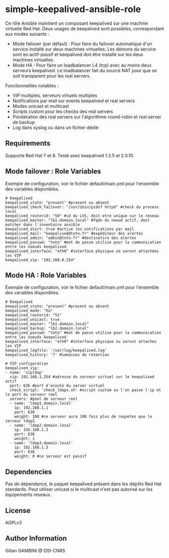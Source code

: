simple-keepalived-ansible-role
==============================

Ce rôle Anisble maintient un composant keepalived sur une machine virtuelle Red Hat. Deux usages de keepalived sont possibles, correspondant aux modes suivants :
- Mode failover (par défaut) : Pour faire du failover automatique d'un service installé sur deux machines virtuelles. Les démons du service sont en actif-passif et keepalived doit être installé sur les deux machines virtuelles.
- Mode HA : Pour faire un loadbalancer L4 (tcp) avec au moins deux serveurs keepalived. Le loadbalancer fait du source NAT pour que se soit transparent pour les real servers.

Fonctionnalités notables :
- VIP multiples, serveurs virtuels multiples
- Notifications par mail sur events keepalived et real servers
- Modes unicast et multicast
- Scripts custom pour les checks des real servers
- Pondération des real servers sur l'algorithme round-robin et real server de backup
- Log dans syslog ou dans un fichier dédié

Requirements
------------

Supporte Red Hat 7 et 8. Testé avec keepalived 1.3.5 et 2.0.10.

Mode failover : Role Variables
--------------

Exemple de configuration, voir le fichier default/main.yml pour l'ensemble des variables disponibles.
```
# Keepalived
keepalived_state: "present" #present ou absent
keepalived_check_failover: "/usr/sbin/pidof httpd" #check du process local
keepalived_routerid: "50" #id du LVS, doit etre unique sur le reseau
keepalived_master: "lb1.domain.local" #fqdn du noeud actif, doit matcher dans l'inventaire ansible
keepalived_alert: true #active les notifications par mail
keepalived_mail: "keepalived@toto.fr" #expéditeur des alertes
keepalived_admin: "admin@toto.fr" #destinatire des alertes
keepalived_passwd: "toto" #mot de passe utilise pour la communication entre les noeuds keepalived
keepalived_interface: "eth0" #interface physique où seront attachées les VIP
keepalived_vip: "192.168.0.254"
```

Mode HA : Role Variables
--------------

Exemple de configuration, voir le fichier default/main.yml pour l'ensemble des variables disponibles.
```
# Keepalived
keepalived_state: "present" #present ou absent
keepalived_mode: "ha"
keepalived_routerid: "51"
keepalived_unicast: true
keepalived_master: "lb1.domain.local"
keepalived_backup: "lb2.domain.local"
keepalived_passwd: "toto" #mot de passe utilise pour la communication entre les noeuds keepalived
keepalived_interface: "eth0" #interface physique ou seront attaches les VIP
keepalived_logfile: '/var/log/keepalived.log'
keepalived_history: '7' #semaines de retention

# VIP configuration
keepalived_vip:
- name: 'vipldap'
  vip: 192.168.1.254 #adresse du serveur virtuel sur le keepalived actif
  port: 636 #port d'ecoute du server virtuel
  check_script: 'check_ldaps.sh' #script custom ou l'on passe l'ip et le port du serveur reel
  servers: #pool de serveur reel
  - name: 'ldap1.domain.local'
    ip: 192.168.1.1
    port: 636
    weight: 100 #ce serveur aura 100 fois plus de requetes que le serveur ldap2
  - name: 'ldap2.domain.local'
    ip: 192.168.1.2
    port: 636
    weight: 1
  - name: 'ldap3.domain.local'
    ip: 192.168.1.3
    port: 636
    weight: 0 #ce serveur est passif
```

Dependencies
------------

Pas de dépendance, le paquet keepalived présent dans les dépôts Red Hat standards. Peut utiliser unicast si le multicast n'est pas autorisé sur les équipements reseaux.

License
-------

AGPLv3 

Author Information
------------------

Gilian GAMBINI @ DSI-CNRS
